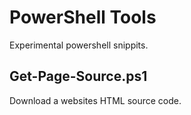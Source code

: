 # PowerShell Tools
Experimental powershell snippits.

## Get-Page-Source.ps1
Download a websites HTML source code.
